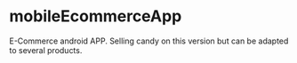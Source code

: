 # mobileEcommerceApp

E-Commerce android APP. Selling candy on this version but can be adapted to several products.
